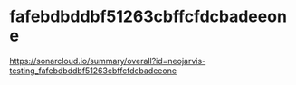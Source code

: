 # fafebdbddbf51263cbffcfdcbadeeone
https://sonarcloud.io/summary/overall?id=neojarvis-testing_fafebdbddbf51263cbffcfdcbadeeone
